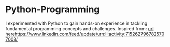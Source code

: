 # Python-Programming

I experimented with Python to gain hands-on experience in tackling fundamental programming concepts and challenges.
Inspired from: [url here](https://www.linkedin.com/feed/update/urn:li:activity:7152627967825707008/)https://www.linkedin.com/feed/update/urn:li:activity:7152627967825707008/
